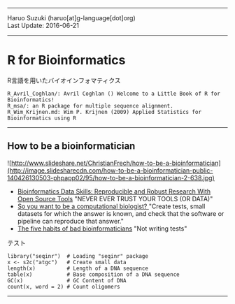----------

Haruo Suzuki (haruo[at]g-language[dot]org)  
Last Update: 2016-06-21  

----------

# R for Bioinformatics
R言語を用いたバイオインフォマティクス

    R_Avril_Coghlan/: Avril Coghlan () Welcome to a Little Book of R for Bioinformatics!
    R_msa/: an R package for multiple sequence alignment.
    R_Wim_Krijnen.md: Wim P. Krijnen (2009) Applied Statistics for Bioinformatics using R

----------

## How to be a bioinformatician

![http://www.slideshare.net/ChristianFrech/how-to-be-a-bioinformatician](http://image.slidesharecdn.com/how-to-be-a-bioinformatician-public-140426130503-phpapp02/95/how-to-be-a-bioinformatician-2-638.jpg)

- [Bioinformatics Data Skills: Reproducible and Robust Research With Open Source Tools](https://www.safaribooksonline.com/library/view/bioinformatics-data-skills/9781449367480/ch01.html) "NEVER EVER TRUST YOUR TOOLS (OR DATA)"
- [So you want to be a computational biologist? ](http://www.nature.com/nbt/journal/v31/n11/full/nbt.2740.html) "Create tests, small datasets for which the answer is known, and check that the software or pipeline can reproduce that answer."
- [The five habits of bad bioinformaticians](http://www.opiniomics.org/the-five-habits-of-bad-bioinformaticians/) "Not writing tests"

テスト

    library("seqinr")  # Loading "seqinr" package
    x <- s2c("atgc")   # Create small data
    length(x)          # Length of a DNA sequence
    table(x)           # Base composition of a DNA sequence
    GC(x)              # GC Content of DNA
    count(x, word = 2) # Count oligomers

----------

